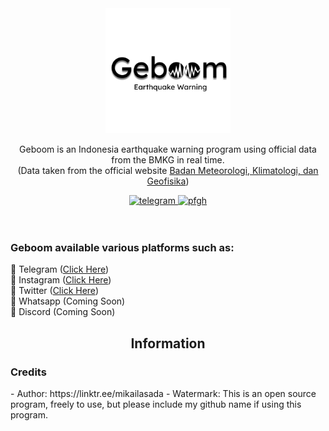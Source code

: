 <div align="center">
	<img src="https://github.com/Asadaaaaa/Geboom/blob/main/Geboom.png?raw=true" alt="Your image url" width="200" height="200">
</div>

<div align="center">
	<p>
		Geboom is an Indonesia earthquake warning program using official data from the BMKG in real time.<br>
		(Data taken from the official website <a href="https://data.bmkg.go.id/gempabumi/">Badan Meteorologi, Klimatologi, dan Geofisika<a/>)
	</p>
	<a href="https://t.me/ItsMeAsada">
        	<img src="https://img.shields.io/badge/Chat-Telegram-blue" alt="telegram">
    	</a>
	<a href="https://github.com/Asadaaaaa">
        	<img src="https://img.shields.io/badge/Profile-Github-lightgrey" alt="pfgh">
	</a>
</div>
    <br><br>
    <h3>Geboom available various platforms such as:</h3>
    🔹 Telegram (<a href="https://t.me/GeboomBot">Click Here</a>)
    <br>
    🔹 Instagram (<a href="https://www.instagram.com/geboom.id">Click Here</a>)
    <br>
    🔹 Twitter (<a href="https://twitter.com/Geboom_id">Click Here</a>)
    <br>
    🔹 Whatsapp (Coming Soon) 
    <br>
    🔹 Discord (Coming Soon)

<div align="center">
	<h2>Information</h2>
</div>

<h3>Credits</h3>
- Author: https://linktr.ee/mikailasada
- Watermark: This is an open source program, freely to use, but please include my github name if using this program.
